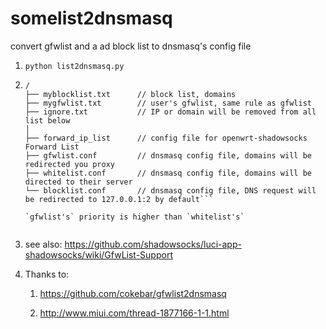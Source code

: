 # somelist2dnsmasq
convert gfwlist and a ad block list to dnsmasq's config file



1. `python list2dnsmasq.py`

2. ```
   /
   ├── myblocklist.txt      // block list, domains
   ├── mygfwlist.txt        // user's gfwlist, same rule as gfwlist
   ├── ignore.txt           // IP or domain will be removed from all list below
   │
   ├── forward_ip_list      // config file for openwrt-shadowsocks Forward List
   ├── gfwlist.conf         // dnsmasq config file, domains will be redirected you proxy
   ├── whitelist.conf       // dnsmasq config file, domains will be directed to their server
   └── blocklist.conf       // dnsmasq config file, DNS request will be redirected to 127.0.0.1:2 by default```

   `gfwlist's` priority is higher than `whitelist's`


3. see also: https://github.com/shadowsocks/luci-app-shadowsocks/wiki/GfwList-Support

4. Thanks to: 

   1. https://github.com/cokebar/gfwlist2dnsmasq

   2. http://www.miui.com/thread-1877166-1-1.html
